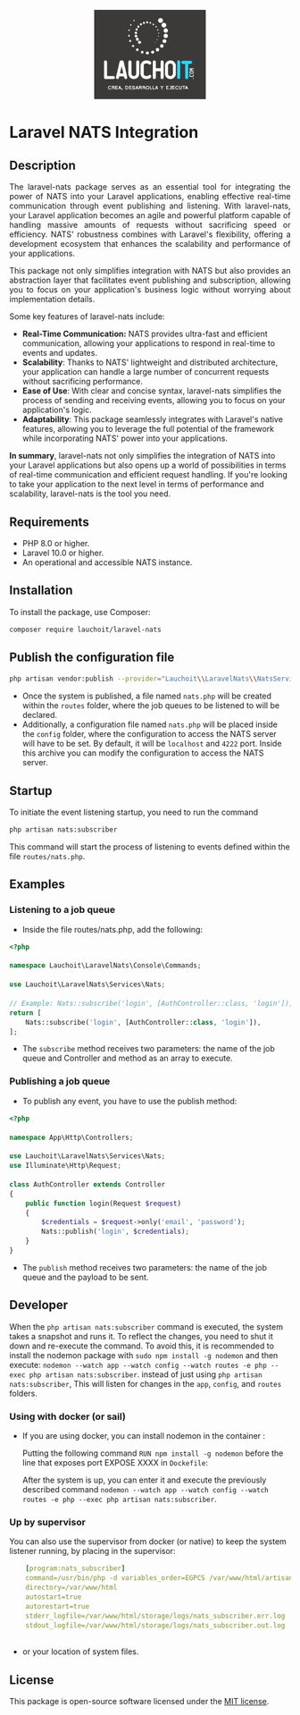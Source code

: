 <p align="center"><a href="https://www.youtube.com/@lauchoit" target="_blank"><img src="./images/logo.jpg" width="200" alt="LauchoIT Logo"></a></p>

# Laravel NATS Integration

## Description
<div style="text-align: justify;">
The laravel-nats package serves as an essential tool for integrating the power of NATS into your Laravel applications, enabling effective real-time communication through event publishing and listening.
With laravel-nats, your Laravel application becomes an agile and powerful platform capable of handling massive amounts of requests without sacrificing speed or efficiency. NATS' robustness combines with Laravel's flexibility, offering a development ecosystem that enhances the scalability and performance of your applications.

This package not only simplifies integration with NATS but also provides an abstraction layer that facilitates event publishing and subscription, allowing you to focus on your application's business logic without worrying about implementation details.

Some key features of laravel-nats include:
</div>


- **Real-Time Communication:** NATS provides ultra-fast and efficient communication, allowing your applications to respond in real-time to events and updates.
- **Scalability**: Thanks to NATS' lightweight and distributed architecture, your application can handle a large number of concurrent requests without sacrificing performance.
- **Ease of Use**: With clear and concise syntax, laravel-nats simplifies the process of sending and receiving events, allowing you to focus on your application's logic.
- **Adaptability**: This package seamlessly integrates with Laravel's native features, allowing you to leverage the full potential of the framework while incorporating NATS' power into your applications.     

**In summary**, laravel-nats not only simplifies the integration of NATS into your Laravel applications but also opens up a world of possibilities in terms of real-time communication and efficient request handling. If you're looking to take your application to the next level in terms of performance and scalability, laravel-nats is the tool you need.
## Requirements
- PHP 8.0 or higher.
- Laravel 10.0 or higher.
- An operational and accessible NATS instance.

## Installation
To install the package, use Composer:
```bash
composer require lauchoit/laravel-nats
```
## Publish the configuration file
```bash
php artisan vendor:publish --provider="Lauchoit\\LaravelNats\\NatsServiceProvider"
```
- Once the system is published, a file named `nats.php` will be created within the `routes` folder, where the job queues to be listened to will be declared. 
- Additionally, a configuration file named `nats.php` will be placed inside the `config` folder, where the configuration to access the NATS server will have to be set.
By default, it will be `localhost` and `4222` port. Inside this archive you can modify the configuration to access the NATS server.

## Startup
To initiate the event listening startup, you need to run the command 
```bash 
php artisan nats:subscriber
```
This command will start the process of listening to events defined within the file `routes/nats.php`.

## Examples
### Listening to a job queue
  - Inside the file routes/nats.php, add the following:
```php
<?php

namespace Lauchoit\LaravelNats\Console\Commands;

use Lauchoit\LaravelNats\Services\Nats;

// Example: Nats::subscribe('login', [AuthController::class, 'login']),
return [ 
    Nats::subscribe('login', [AuthController::class, 'login']),
];

```
- The `subscribe` method receives two parameters: the name of the job queue and Controller and method as an array to execute.

### Publishing a job queue
- To publish any event, you have to use the publish method:
```php
<?php

namespace App\Http\Controllers;

use Lauchoit\LaravelNats\Services\Nats;
use Illuminate\Http\Request;

class AuthController extends Controller
{
    public function login(Request $request)
    {
        $credentials = $request->only('email', 'password');
        Nats::publish('login', $credentials);
    }
}
```
- The `publish` method receives two parameters: the name of the job queue and the payload to be sent.

## Developer
When the `php artisan nats:subscriber` command is executed, the system takes a snapshot and runs it. 
To reflect the changes, you need to shut it down and re-execute the command. 
To avoid this, it is recommended to install the nodemon package with `sudo npm install -g nodemon` 
and then execute: `nodemon --watch app --watch config --watch routes -e php --exec php artisan nats:subscriber`.
instead of just using `php artisan nats:subscriber`,
This will listen for changes in the `app`, `config`, and `routes` folders.

### Using with docker (or sail)
- If you are using docker, you can install nodemon in the container :

    Putting the following command `RUN npm install -g nodemon` before the line that exposes port EXPOSE XXXX in `Dockefile`:


    After the system is up, you can enter it and execute the previously described
    command `nodemon --watch app --watch config --watch routes -e php --exec php artisan nats:subscriber`.

### Up by supervisor
You can also use the supervisor from docker (or native) to keep the system listener running, by placing in the supervisor:
    
```yaml
    [program:nats_subscriber]
    command=/usr/bin/php -d variables_order=EGPCS /var/www/html/artisan nats:subscriber
    directory=/var/www/html
    autostart=true
    autorestart=true
    stderr_logfile=/var/www/html/storage/logs/nats_subscriber.err.log
    stdout_logfile=/var/www/html/storage/logs/nats_subscriber.out.log
    
```
- or your location of system files.


## License
This package is open-source software licensed under the [MIT license](https://opensource.org/licenses/MIT).
```
